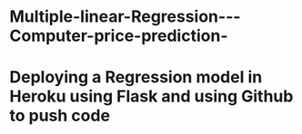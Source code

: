 # Multiple-linear-Regression---Computer-price-prediction-
# Deploying a Regression model in Heroku using Flask and using Github to push code
